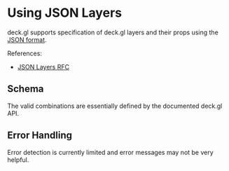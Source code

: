 # Using JSON Layers

deck.gl supports specification of deck.gl layers and their props using the [JSON format](https://www.json.org/).

References:

* [JSON Layers RFC](https://github.com/uber/deck.gl/blob/6.1-release/dev-docs/RFCs/v6.1/json-layers-rfc.md)


## Schema

The valid combinations are essentially defined by the documented deck.gl API.


## Error Handling

Error detection is currently limited and error messages may not be very helpful.
